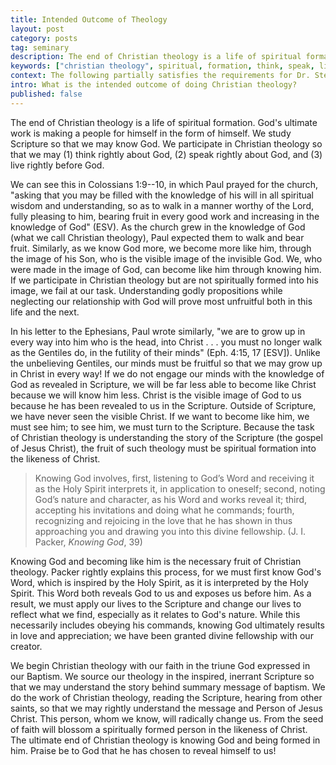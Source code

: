 ```yaml
---
title: Intended Outcome of Theology
layout: post
category: posts
tag: seminary
description: The end of Christian theology is a life of spiritual formation. God's ultimate work is making a people for himself in the form of himself.
keywords: ["christian theology", spiritual, formation, think, speak, live]
context: The following partially satisfies the requirements for Dr. Steven McKinion's Christian Theology I class at Southeastern Baptist Theological Seminary.
intro: What is the intended outcome of doing Christian theology?
published: false
---
```


The end of Christian theology is a life of spiritual formation. God's ultimate work is making a people for himself in the form of himself. We study Scripture so that we may know God. We participate in Christian theology so that we may (1) think rightly about God, (2) speak rightly about God, and (3) live rightly before God. 

We can see this in Colossians 1:9--10, in which Paul prayed for the church,  "asking that you may be filled with the knowledge of his will in all spiritual wisdom and understanding, so as to walk in a manner worthy of the Lord, fully pleasing to him, bearing fruit in every good work and increasing in the knowledge of God" (ESV). As the church grew in the knowledge of God (what we call Christian theology), Paul expected them to walk and bear fruit. Similarly, as we know God more, we become more like him, through the image of his Son, who is the visible image of the invisible God. We, who were made in the image of God, can become like him through knowing him. If we participate in Christian theology but are not spiritually formed into his image, we fail at our task. Understanding godly propositions while neglecting our relationship with God will prove most unfruitful both in this life and the next.

In his letter to the Ephesians, Paul wrote similarly, "we are to grow up in every way into him who is the head, into Christ . . . you must no longer walk as the Gentiles do, in the futility of their minds" (Eph. 4:15, 17 [ESV]). Unlike the unbelieving Gentiles, our minds must be fruitful so that we may grow up in Christ in every way! If we do not engage our minds with the knowledge of God as revealed in Scripture, we will be far less able to become like Christ because we will know him less. Christ is the visible image of God to us because he has been revealed to us in the Scripture. Outside of Scripture, we have never seen the visible Christ. If we want to become like him, we must see him; to see him, we must turn to the Scripture. Because the task of Christian theology is understanding the story of the Scripture (the gospel of Jesus Christ), the fruit of such theology must be spiritual formation into the likeness of Christ.

> Knowing God involves, first, listening to God’s Word and receiving it as the Holy Spirit interprets it, in application to oneself; second, noting God’s nature and character, as his Word and works reveal it; third, accepting his invitations and doing what he commands; fourth, recognizing and rejoicing in the love that he has shown in thus approaching you and drawing you into this divine fellowship. (J. I. Packer, *Knowing God*, 39)

Knowing God and becoming like him is the necessary fruit of Christian theology. Packer rightly explains this process, for we must first know God's Word, which is inspired by the Holy Spirit, as it is interpreted by the Holy Spirit. This Word both reveals God to us and exposes us before him. As a result, we must apply our lives to the Scripture and change our lives to reflect what we find, especially as it relates to God's nature. While this necessarily includes obeying his commands, knowing God ultimately results in love and appreciation; we have been granted divine fellowship with our creator. 

We begin Christian theology with our faith in the triune God expressed in our Baptism. We source our theology in the inspired, inerrant Scripture so that we may understand the story behind summary message of baptism. We do the work of Christian theology, reading the Scripture, hearing from other saints, so that we may rightly understand the message and Person of Jesus Christ. This person, whom we know, will radically change us. From the seed of faith will blossom a spiritually formed person in the likeness of Christ. The ultimate end of Christian theology is knowing God and being formed in him. Praise be to God that he has chosen to reveal himself to us!

